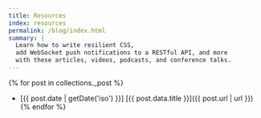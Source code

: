 ```yaml
---
title: Resources
index: resources
permalink: /blog/index.html
summary: |
  Learn how to write resilient CSS,
  add WebSocket push notifications to a RESTful API, and more
  with these articles, videos, podcasts, and conference talks.
---
```


{% for post in collections._post %}
- [{{ post.date | getDate('iso') }}] [{{ post.data.title }}]({{ post.url | url }})
{% endfor %}
